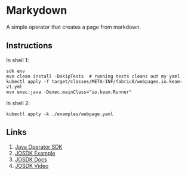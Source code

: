 # Markydown

A simple operator that creates a page from markdown.

## Instructions

In shell 1:

```shell
sdk env
mvn clean install -DskipTests  # running tests cleans out my yaml
kubectl apply -f target/classes/META-INF/fabric8/webpages.io.keam-v1.yml
mvn exec:java -Dexec.mainClass="io.keam.Runner"
```

In shell 2:

```shell
kubectl apply -k ./examples/webpage.yaml
```

## Links

1. [Java Operator SDK](https://github.com/operator-framework/java-operator-sdk)
2. [JOSDK Example](https://github.com/operator-framework/java-operator-sdk/tree/main/sample-operators/webpage/src/main/java/io/javaoperatorsdk/operator/sample)
3. [JOSDK Docs](https://javaoperatorsdk.io/docs/documentation/dependent-resource-and-workflows/dependent-resources/)
4. [JOSDK Video](https://www.youtube.com/watch?v=CvftaV-xrB4)

